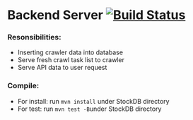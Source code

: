 # Backend Server [![Build Status](https://travis-ci.org/Simonl07/stock-db.svg?branch=master)](https://travis-ci.org/Simonl07/stock-db)

### Resonsibilities:
* Inserting crawler data into database
* Serve fresh crawl task list to crawler
* Serve API data to user request

### Compile:
* For install: run ```mvn install``` under StockDB directory
* For test: run ```mvn test -B```under StockDB directory
